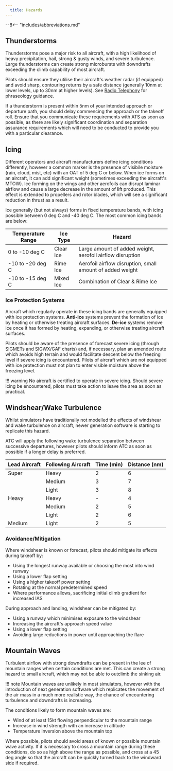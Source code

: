 ```yaml
---
  title: Hazards
---
```


--8<-- "includes/abbreviations.md"

## Thunderstorms
Thunderstorms pose a major risk to all aircraft, with a high likelihood of heavy precipitation, hail, strong & gusty winds, and severe turbulence. Large thunderstorms can create strong microbursts with downdrafts exceeding the climb capability of most aircraft.

Pilots should ensure they utilise their aircraft's weather radar (if equipped) and avoid sharp, contouring returns by a safe distance (generally 10nm at lower levels, up to 30nm at higher levels). See [Radio Telephony](../radio-telephony/Controlled%20Airspace/enroute.md#route-deviation) for phraseology guidance.

If a thunderstorm is present within 5nm of your intended approach or departure path, you should delay commencing the approach or the takeoff roll. Ensure that you communicate these requirements with ATS as soon as possible, as there are likely significant coordination and separation assurance requirements which will need to be conducted to provide you with a particular clearance.

## Icing
Different operators and aircraft manufacturers define icing conditions differently, however a common marker is the presence of visibile moisture (rain, cloud, mist, etc) with an OAT of 5 deg C or below. When ice forms on an aircraft, it can add significant weight (sometimes exceeding the aircraft's MTOW). Ice forming on the wings and other aerofoils can disrupt laminar airflow and cause a large decrease in the amount of lift produced. This effect is extended to propellers and rotor blades, which will see a significant reduction in thrust as a result.

Ice generally (but not always) forms in fixed temperature bands, with icing possible between 0 deg C and -40 deg C. The most common icing bands are below:

| Temperature Range | Ice Type | Hazard |
| --- | --- | --- |
| 0 to -10 deg C | Clear Ice | Large amount of added weight, aerofoil airflow disruption |
| -10 to -20 deg C | Rime Ice | Aerofoil airflow disruption, small amount of added weight |
| -10 to -15 deg C | Mixed Ice | Combination of Clear & Rime Ice |

### Ice Protection Systems
Aircraft which regularly operate in these icing bands are generally equipped with ice protection systems. **Anti-ice** systems prevent the formation of ice by heating or otherwise treating aircraft surfaces. **De-ice** systems remove ice once it has formed by heating, expanding, or otherwise treating aircraft surfaces.

Pilots should be aware of the presence of forecast severe icing (through SIGMETs and SIGWX/GAF charts) and, if necessary, plan an amended route which avoids high terrain and would facilitate descent below the freezing level if severe icing is encountered. Pilots of aircraft which are not equipped with ice protection must not plan to enter visible moisture above the freezing level.

!!! warning
    No aircraft is certified to operate in severe icing. Should severe icing be encountered, pilots must take action to leave the area as soon as practical.

## Windshear/Wake Turbulence
Whilst simulators have traditionally not modelled the effects of windshear and wake turbulence on aircraft, newer generation software is starting to replicate this hazard. 

ATC will apply the following wake turbulence separation between successive departures, however pilots should inform ATC as soon as possible if a longer delay is preferred.

| Lead Aircraft | Following Aircraft | Time (min) | Distance (nm)|
| ------------- | ------------------ | ---------- | ---------- |
| Super | Heavy | 2 | 6 |
|  | Medium | 3 | 7 |
|  | Light | 3 | 8 |
| Heavy | Heavy | - | 4 |
|  | Medium | 2 | 5 |
|  | Light | 2 | 6 |
| Medium | Light | 2 | 5 |

### Avoidance/Mitigation
Where windshear is known or forecast, pilots should mitigate its effects during takeoff by:

- Using the longest runway available or choosing the most into wind runway
- Using a lower flap setting
- Using a higher takeoff power setting
- Rotating at the normal predetermined speed
- Where performance allows, sacrificing initial climb gradient for increased IAS

During approach and landing, windshear can be mitigated by:

- Using a runway which minimises exposure to the windshear
- Increasing the aircraft's approach speed value
- Using a lower flap setting
- Avoiding large reductions in power until approaching the flare

## Mountain Waves
Turbulent airflow with strong downdrafts can be present in the lee of mountain ranges when certain conditions are met. This can create a strong hazard to small aircraft, which may not be able to outclimb the sinking air.

!!! note
    Mountain waves are unlikely in most simulators, however with the introduction of next generation software which replicates the movement of the air mass in a much more realistic way, the chance of encountering turbulence and downdrafts is increasing.

The conditions likely to form mountain waves are:

- Wind of at least 15kt flowing perpendicular to the mountain range
- Increase in wind strength with an increase in altitude
- Temperature inversion above the mountain top

Where possible, pilots should avoid areas of known or possible mountain wave activity. If it is necessary to cross a mountain range during these conditions, do so as high above the range as possible, and cross at a 45 deg angle so that the aircraft can be quickly turned back to the windward side if required.